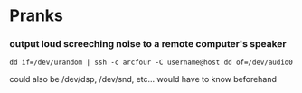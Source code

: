 # Pranks

### output loud screeching noise to a remote computer's speaker
`dd if=/dev/urandom | ssh -c arcfour -C username@host dd of=/dev/audio0`

could also be /dev/dsp, /dev/snd, etc... would have to know beforehand
